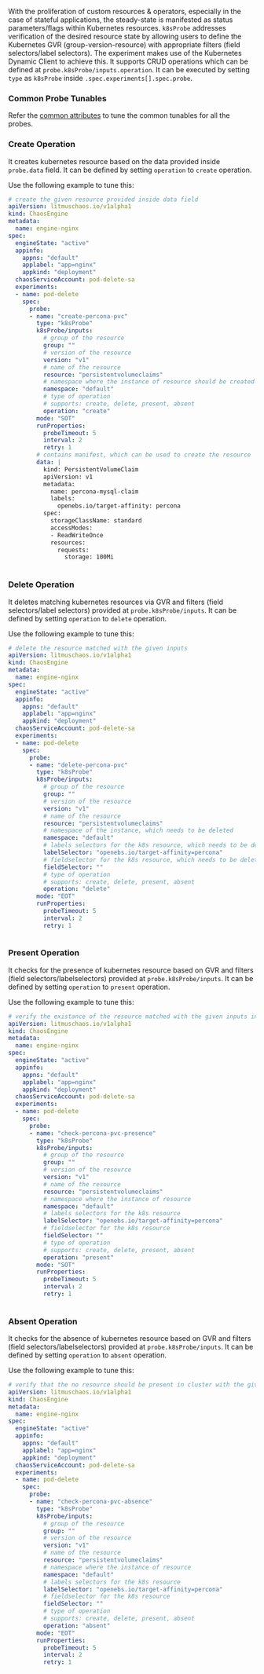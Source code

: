 With the proliferation of custom resources & operators, especially in the case of stateful applications, the steady-state is manifested as status parameters/flags within Kubernetes resources. `k8sProbe` addresses verification of the desired resource state by allowing users to define the Kubernetes GVR (group-version-resource) with appropriate filters (field selectors/label selectors). The experiment makes use of the Kubernetes Dynamic Client to achieve this. It supports CRUD operations which can be defined at `probe.k8sProbe/inputs.operation`.
It can be executed by setting `type` as `k8sProbe` inside `.spec.experiments[].spec.probe`.

### Common Probe Tunables

Refer the [common attributes](litmus-probes.md) to tune the common tunables for all the probes.

### Create Operation

It creates kubernetes resource based on the data provided inside `probe.data` field. It can be defined by setting `operation` to `create` operation.

Use the following example to tune this:

[embedmd]:# (https://raw.githubusercontent.com/litmuschaos/litmus/master/mkdocs/docs/experiments/chaos-resources/probes/k8sProbe/create-operation.yaml yaml)
```yaml
# create the given resource provided inside data field
apiVersion: litmuschaos.io/v1alpha1
kind: ChaosEngine
metadata:
  name: engine-nginx
spec:
  engineState: "active"
  appinfo:
    appns: "default"
    applabel: "app=nginx"
    appkind: "deployment"
  chaosServiceAccount: pod-delete-sa
  experiments:
  - name: pod-delete
    spec:
      probe:
      - name: "create-percona-pvc"
        type: "k8sProbe"
        k8sProbe/inputs:
          # group of the resource
          group: ""
          # version of the resource
          version: "v1"
          # name of the resource
          resource: "persistentvolumeclaims"
          # namespace where the instance of resource should be created
          namespace: "default"
          # type of operation
          # supports: create, delete, present, absent
          operation: "create"
        mode: "SOT"
        runProperties:
          probeTimeout: 5 
          interval: 2 
          retry: 1
        # contains manifest, which can be used to create the resource
        data: |
          kind: PersistentVolumeClaim
          apiVersion: v1
          metadata:
            name: percona-mysql-claim
            labels:
              openebs.io/target-affinity: percona
          spec:
            storageClassName: standard
            accessModes:
            - ReadWriteOnce
            resources:
              requests:
                storage: 100Mi
         
```

### Delete Operation

It deletes matching kubernetes resources via GVR and filters (field selectors/label selectors) provided at `probe.k8sProbe/inputs`. It can be defined by setting `operation` to `delete` operation.

Use the following example to tune this:

[embedmd]:# (https://raw.githubusercontent.com/litmuschaos/litmus/master/mkdocs/docs/experiments/chaos-resources/probes/k8sProbe/delete-operation.yaml yaml)
```yaml
# delete the resource matched with the given inputs
apiVersion: litmuschaos.io/v1alpha1
kind: ChaosEngine
metadata:
  name: engine-nginx
spec:
  engineState: "active"
  appinfo:
    appns: "default"
    applabel: "app=nginx"
    appkind: "deployment"
  chaosServiceAccount: pod-delete-sa
  experiments:
  - name: pod-delete
    spec:
      probe:
      - name: "delete-percona-pvc"
        type: "k8sProbe"
        k8sProbe/inputs:
          # group of the resource
          group: ""
          # version of the resource
          version: "v1"
          # name of the resource
          resource: "persistentvolumeclaims"
          # namespace of the instance, which needs to be deleted
          namespace: "default"
          # labels selectors for the k8s resource, which needs to be deleted
          labelSelector: "openebs.io/target-affinity=percona"
          # fieldselector for the k8s resource, which needs to be deleted
          fieldSelector: ""
          # type of operation
          # supports: create, delete, present, absent
          operation: "delete"
        mode: "EOT"
        runProperties:
          probeTimeout: 5 
          interval: 2 
          retry: 1
         
```

### Present Operation

It checks for the presence of kubernetes resource based on GVR and filters (field selectors/labelselectors) provided at `probe.k8sProbe/inputs`. It can be defined by setting `operation` to `present` operation.

Use the following example to tune this:

[embedmd]:# (https://raw.githubusercontent.com/litmuschaos/litmus/master/mkdocs/docs/experiments/chaos-resources/probes/k8sProbe/present-operation.yaml yaml)
```yaml
# verify the existance of the resource matched with the given inputs inside cluster
apiVersion: litmuschaos.io/v1alpha1
kind: ChaosEngine
metadata:
  name: engine-nginx
spec:
  engineState: "active"
  appinfo:
    appns: "default"
    applabel: "app=nginx"
    appkind: "deployment"
  chaosServiceAccount: pod-delete-sa
  experiments:
  - name: pod-delete
    spec:
      probe:
      - name: "check-percona-pvc-presence"
        type: "k8sProbe"
        k8sProbe/inputs:
          # group of the resource
          group: ""
          # version of the resource
          version: "v1"
          # name of the resource
          resource: "persistentvolumeclaims"
          # namespace where the instance of resource
          namespace: "default"
          # labels selectors for the k8s resource
          labelSelector: "openebs.io/target-affinity=percona"
          # fieldselector for the k8s resource
          fieldSelector: ""
          # type of operation
          # supports: create, delete, present, absent
          operation: "present"
        mode: "SOT"
        runProperties:
          probeTimeout: 5 
          interval: 2 
          retry: 1
         
```

### Absent Operation

It checks for the absence of kubernetes resource based on GVR and filters (field selectors/labelselectors)  provided at `probe.k8sProbe/inputs`. It can be defined by setting `operation` to `absent` operation.

Use the following example to tune this:

[embedmd]:# (https://raw.githubusercontent.com/litmuschaos/litmus/master/mkdocs/docs/experiments/chaos-resources/probes/k8sProbe/absent-operation.yaml yaml)
```yaml
# verify that the no resource should be present in cluster with the given inputs
apiVersion: litmuschaos.io/v1alpha1
kind: ChaosEngine
metadata:
  name: engine-nginx
spec:
  engineState: "active"
  appinfo:
    appns: "default"
    applabel: "app=nginx"
    appkind: "deployment"
  chaosServiceAccount: pod-delete-sa
  experiments:
  - name: pod-delete
    spec:
      probe:
      - name: "check-percona-pvc-absence"
        type: "k8sProbe"
        k8sProbe/inputs:
          # group of the resource
          group: ""
          # version of the resource
          version: "v1"
          # name of the resource
          resource: "persistentvolumeclaims"
          # namespace where the instance of resource
          namespace: "default"
          # labels selectors for the k8s resource
          labelSelector: "openebs.io/target-affinity=percona"
          # fieldselector for the k8s resource
          fieldSelector: ""
          # type of operation
          # supports: create, delete, present, absent
          operation: "absent"
        mode: "EOT"
        runProperties:
          probeTimeout: 5 
          interval: 2 
          retry: 1
         
```
